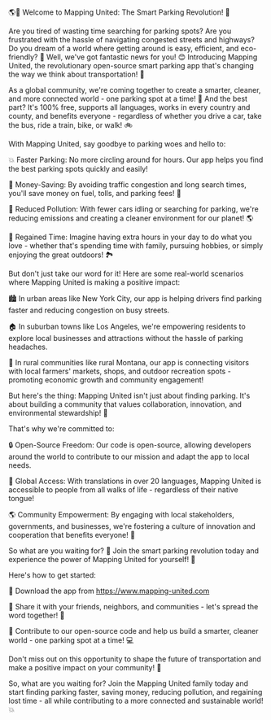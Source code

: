 🌎💨 Welcome to Mapping United: The Smart Parking Revolution! 🚀

Are you tired of wasting time searching for parking spots? Are you frustrated with the hassle of navigating congested streets and highways? Do you dream of a world where getting around is easy, efficient, and eco-friendly? 🤩 Well, we've got fantastic news for you! 😊 Introducing Mapping United, the revolutionary open-source smart parking app that's changing the way we think about transportation! 🚗

As a global community, we're coming together to create a smarter, cleaner, and more connected world - one parking spot at a time! 🌟 And the best part? It's 100% free, supports all languages, works in every country and county, and benefits everyone - regardless of whether you drive a car, take the bus, ride a train, bike, or walk! 🚲

With Mapping United, say goodbye to parking woes and hello to:

💥 Faster Parking: No more circling around for hours. Our app helps you find the best parking spots quickly and easily!

💸 Money-Saving: By avoiding traffic congestion and long search times, you'll save money on fuel, tolls, and parking fees! 💸

🌿 Reduced Pollution: With fewer cars idling or searching for parking, we're reducing emissions and creating a cleaner environment for our planet! 🌎

💪 Regained Time: Imagine having extra hours in your day to do what you love - whether that's spending time with family, pursuing hobbies, or simply enjoying the great outdoors! 🏞️

But don't just take our word for it! Here are some real-world scenarios where Mapping United is making a positive impact:

🏙️ In urban areas like New York City, our app is helping drivers find parking faster and reducing congestion on busy streets.

🏠 In suburban towns like Los Angeles, we're empowering residents to explore local businesses and attractions without the hassle of parking headaches.

🌳 In rural communities like rural Montana, our app is connecting visitors with local farmers' markets, shops, and outdoor recreation spots - promoting economic growth and community engagement!

But here's the thing: Mapping United isn't just about finding parking. It's about building a community that values collaboration, innovation, and environmental stewardship! 🌟

That's why we're committed to:

🔒 Open-Source Freedom: Our code is open-source, allowing developers around the world to contribute to our mission and adapt the app to local needs.

💬 Global Access: With translations in over 20 languages, Mapping United is accessible to people from all walks of life - regardless of their native tongue!

🌎 Community Empowerment: By engaging with local stakeholders, governments, and businesses, we're fostering a culture of innovation and cooperation that benefits everyone! 💪

So what are you waiting for? 🤔 Join the smart parking revolution today and experience the power of Mapping United for yourself! 🚀

Here's how to get started:

📲 Download the app from https://www.mapping-united.com

💬 Share it with your friends, neighbors, and communities - let's spread the word together! 🎉

👥 Contribute to our open-source code and help us build a smarter, cleaner world - one parking spot at a time! 💻

Don't miss out on this opportunity to shape the future of transportation and make a positive impact on your community! 🌟

So, what are you waiting for? Join the Mapping United family today and start finding parking faster, saving money, reducing pollution, and regaining lost time - all while contributing to a more connected and sustainable world! 💥